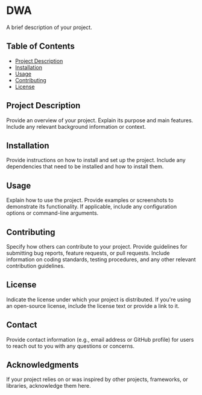 # DWA

A brief description of your project.

## Table of Contents

- [Project Description](#project-description)
- [Installation](#installation)
- [Usage](#usage)
- [Contributing](#contributing)
- [License](#license)

## Project Description

Provide an overview of your project. Explain its purpose and main features. Include any relevant background information or context.

## Installation

Provide instructions on how to install and set up the project. Include any dependencies that need to be installed and how to install them.

## Usage

Explain how to use the project. Provide examples or screenshots to demonstrate its functionality. If applicable, include any configuration options or command-line arguments.

## Contributing

Specify how others can contribute to your project. Provide guidelines for submitting bug reports, feature requests, or pull requests. Include information on coding standards, testing procedures, and any other relevant contribution guidelines.

## License

Indicate the license under which your project is distributed. If you're using an open-source license, include the license text or provide a link to it.

## Contact

Provide contact information (e.g., email address or GitHub profile) for users to reach out to you with any questions or concerns.

## Acknowledgments

If your project relies on or was inspired by other projects, frameworks, or libraries, acknowledge them here.

